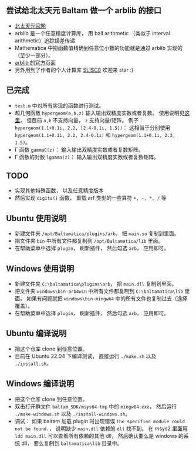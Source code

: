 ## 尝试给北太天元 Baltam 做一个 arblib 的接口
* [北太天元官网](http://www.baltamatica.com/product/NCS.html)
* arblib 是一个任意精度计算库， 用 ball arithmetic （类似于 interval arithmetic）追踪误差传递
* Mathematica 中把函数值精确到任意位小数的功能就是通过 arblib 实现的（至少一部分）。
* [arblib 的官方页面](https://arblib.org/)
* 另外用到了作者的个人计算库 [SLISC0](https://github.com/MacroUniverse/SLISC0) 欢迎来 star :)

## 已完成
* `test.m` 中对所有实现的函数进行测试。
* 超几何函数 `hypergeom(a,b,z)` 输入输出双精度实数或者复数。 使用说明见[这里](https://www.mathworks.com/help/symbolic/hypergeom.html)， 但目前 `a,b` 不支持向量， `z` 支持向量/矩阵。 例子： `hypergeom(1.1+0.1i, 2.2, [2.4-0.1i, 1.5])`： 这相当于分别使用 `hypergeom(1.1+0.1i, 2.2, 2.4-0.1i)` 和 `hypergeom(1.1+0.1i, 2.2, 1.5)`。
* Γ 函数 `gammaC(z)`： 输入输出双精度实数或者复数矩阵。
* Γ 函数的对数 `lgamma(z)`： 输入输出双精度实数或者复数矩阵。

## TODO
* 实现其他特殊函数， 以及任意精度版本
* 然后实现 `digits()` 函数， 重载 arf 类型的一些算符 `+, -, *, /` 等

## Ubuntu 使用说明
* 新建文件夹 `/opt/Baltamatica/plugins/arb`， 把 `main.so` 复制到里面。
* 把文件夹 `bin` 中所有文件都复制到 `/opt/Baltamatica/lib` 里面。
* 在帮助菜单中选择 `plugin`， 刷新插件， 然后勾选 `arb`， 应用即可。

## Windows 使用说明
* 新建文件夹 `C:\baltamatica\plugins\arb`， 把 `main.dll` 复制到里面。
* 把文件夹 `windows\bin-arb4win` 中所有文件都复制到 `C:\baltamatica\lib` 里面。 如果有问题就把 `windows\bin-mingw64` 中的所有文件也复制过去（选择覆盖）。
* 在帮助菜单中选择 `plugin`， 刷新插件， 然后勾选 `arb`， 应用即可。

## Ubuntu 编译说明
* 把这个仓库 clone 到任意位置。
* 目前在 Ubuntu 22.04 下编译测试， 直接运行 `./make.sh` 以及 `./install.sh`。

## Windows 编译说明
* 把这个仓库 clone 到任意位置。
* 双击打开群文件 `baltam_SDK/msys64-tmp` 中的 `mingw64.exe`， 然后运行 `./make-windows.sh` 以及 `./install-windows.sh`。
* 调试： 如果 baltam 加载 plugin 时出现错误 `The specified module could not be found.`， 说明缺少 `main.dll` 依赖的 `dll` 找不到。 在 msys2 里面用 `ldd main.dll` 可以查看所有依赖的其他 dll， 然后确认要么是 windows 的系统 dll， 要么复制到 `baltamatica\lib` 目录中。
